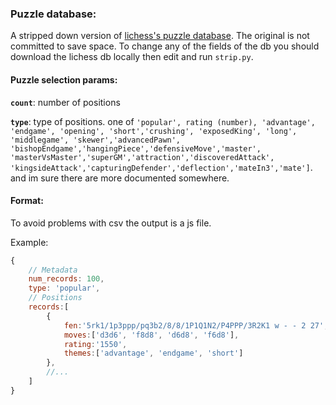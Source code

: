 ### Puzzle database:

A stripped down version of [lichess's puzzle database](https://database.lichess.org/#puzzles). The original is not committed to save space. To change any of the fields of the db you should download the lichess db locally then edit and run `strip.py`.

#### Puzzle selection params:

**`count`**: number of positions

**`type`**: type of positions. one of `'popular', rating (number), 'advantage', 'endgame', 'opening', 'short','crushing', 'exposedKing', 'long', 'middlegame', 'skewer','advancedPawn', 'bishopEndgame','hangingPiece','defensiveMove','master', 'masterVsMaster','superGM','attraction','discoveredAttack', 'kingsideAttack','capturingDefender','deflection','mateIn3','mate']`. and im sure there are more documented somewhere.

#### Format:

To avoid problems with csv the output is a js file.

Example:

```js
{
    // Metadata
    num_records: 100,
    type: 'popular',
    // Positions
    records:[
        {
            fen:'5rk1/1p3ppp/pq3b2/8/8/1P1Q1N2/P4PPP/3R2K1 w - - 2 27',
            moves:['d3d6', 'f8d8', 'd6d8', 'f6d8'],
            rating:'1550',
            themes:['advantage', 'endgame', 'short']
        },
        //...
    ]
}
```
